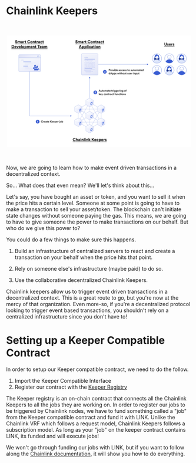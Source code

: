 # Chainlink Keepers


<br/>
<p align="center">
<img src="./../../img/chainlink_keepers.png" width="500" alt="Chainlink Keepers">
</p>
<br/>


Now, we are going to learn how to make event driven transactions in a decentralized context.

So... What does that even mean? We'll let's think about this...

Let's say, you have bought an asset or token, and you want to sell it when the price hits a certain level. Someone at some point is going to have to make a transaction to sell your asset/token. The blockchain can't initiate state changes without someone paying the gas. This means, we are going to have to give someone the power to make transactions on our behalf. But who do we give this power to? 

You could do a few things to make sure this happens.

1. Build an infrastructure of centralized servers to react and create a transaction on your behalf when the price hits that point.

2. Rely on someone else's infrastructure (maybe paid) to do so.

3. Use the collaborative decentralized Chainlink Keepers.

Chainlink keepers allow us to trigger event driven transactions in a decentralized context. This is a great route to go, but you're now at the mercy of that organization. Even more-so, if you're a decentralized protocol looking to trigger event based transactions, you shouldn't rely on a centralized infrastructure since you don't have to!

# Setting up a Keeper Compatible Contract

In order to setup our Keeper compatible contract, we need to do the follow.

1. Import the Keeper Compatible Interface
2. Register our contract with the [Keeper Registry](https://keepers.chain.link/)

The Keeper registry is an on-chain contract that connects all the Chainlink Keepers to all the jobs they are working on. In order to register our jobs to be triggered by Chainlink nodes, we have to fund something called a "job" from the Keeper compatible contract and fund it with LINK. Unlike the Chainlink VRF which follows a request model, Chainlink Keepers follows a subscription model. As long as your "job" on the keeper contract contains LINK, its funded and will execute jobs!

We won't go through funding our jobs with LINK, but if you want to follow along the [Chainlink documentation](https://docs.chain.link/docs/chainlink-keepers/introduction/), it will show you how to do everything. 
